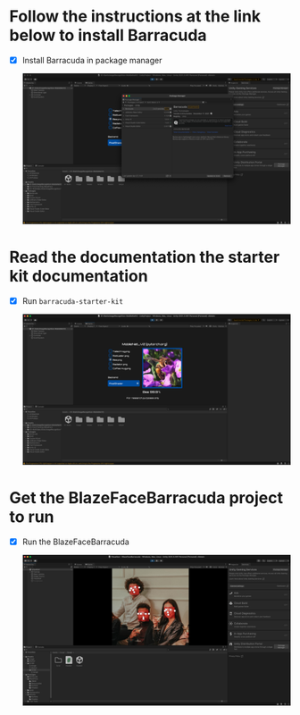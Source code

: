 # Follow the instructions at the link below to install Barracuda

- [x] Install Barracuda in package manager

    ![](asset/1.png)

# Read the documentation the starter kit documentation

- [x] Run `barracuda-starter-kit`

    ![](asset/2.png)

# Get the BlazeFaceBarracuda project to run

- [x] Run the BlazeFaceBarracuda

    ![](asset/3.png)
